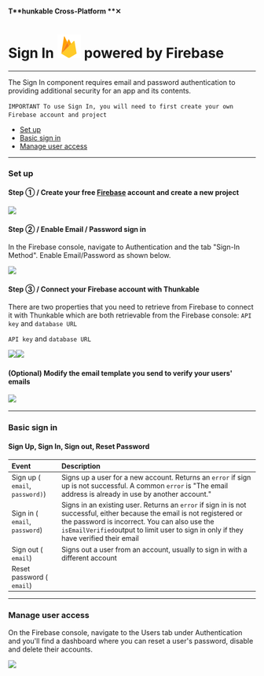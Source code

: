 #### T**hunkable Cross-Platform **✕

# Sign In ![](/assets/iOSviewIconFirebaseDB.png) powered by Firebase

---

The Sign In component requires email and password authentication to providing additional security for an app and its contents.

`IMPORTANT To use Sign In, you will need to first create your own Firebase account and project`

* [Set up](#set-up)
* [Basic sign in](#basic-sign-in-)
* [Manage user access](#managing-user-access)

---

### Set up

#### Step ① / Create your free [Firebase](https://firebase.google.com/) account and create a new project

#### ![](/assets/firebase-✕-fig-6.png)

#### Step ② / Enable Email / Password sign in

In the Firebase console, navigate to Authentication and the tab "Sign-In Method".  Enable Email/Password as shown below.

![](/assets/firebase-✕-fig-4.png)

#### Step ③ / Connect your Firebase account with Thunkable

There are two properties that you need to retrieve from Firebase to connect it with Thunkable which are both retrievable from the Firebase console: `API key` and `database URL`

`API key` and `database URL`

![](/assets/firebase-✕-fig-2.png)![](/assets/firebase-✕-fig-3.png)

#### \(Optional\) Modify the email template you send to verify your users' emails

![](/assets/firebase-✕-fig-5.png)

---

### Basic sign in

#### Sign Up, Sign In, Sign out, Reset Password

| Event | Description |
| :--- | :--- |
| Sign up \( `email`, `password)`\) | Signs up a user for a new account. Returns an `error` if sign up is not successful. A common `error` is "The email address is already in use by another account." |
| Sign in \( `email`, `password`\) | Signs in an existing user. Returns an `error` if sign in is not successful, either because the email is not registered or the password is incorrect. You can also use the `isEmailVerified`output to limit user to sign in only if they have verified their email |
| Sign out \( `email`\) | Signs out a user from an account, usually to sign in with a different account |
| Reset password \( `email`\) |  |

---

### Manage user access

On the Firebase console, navigate to the Users tab under Authentication and you'll find a dashboard where you can reset a user's password, disable and delete their accounts.

![](/assets/firebase-✕-fig-1.png)

### 



